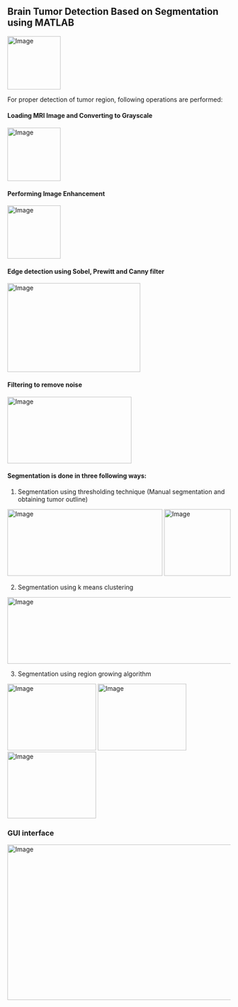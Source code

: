 ## Brain Tumor Detection Based on Segmentation using MATLAB
<img src="https://github.com/user-attachments/assets/b0d88e4c-6caa-43da-a8e7-f67549020bde" alt="Image" width="120" height="120"/>

For proper detection of tumor region, following operations are performed:

#### Loading MRI Image and Converting to Grayscale

<img src="https://github.com/user-attachments/assets/bae13f5c-f241-4718-ac0c-8cec8136273b" alt="Image" width="120" height="120"/>

#### Performing Image Enhancement 

<img src="https://github.com/user-attachments/assets/6b3a57ee-b42a-4caa-9ce6-4e9cd46afd9d" alt="Image" width="120" height="120"/>

#### Edge detection using Sobel, Prewitt and Canny filter

<img src="https://github.com/user-attachments/assets/87e95fad-64c0-4ef0-99c6-3d08177f9f10" alt="Image" width="300" height="200"/>

#### Filtering to remove noise

<img src="https://github.com/user-attachments/assets/3814db1b-de63-41dd-b13f-7eb1c2c15e5c" alt="Image" width="280" height="150"/>

#### Segmentation is done in three following ways:

1. Segmentation using thresholding technique (Manual segmentation and obtaining tumor outline)

<img src="https://github.com/user-attachments/assets/bba55398-99a5-44c7-81be-1a1091112ce8" alt="Image" width="350" height="150"/>
<img src="https://github.com/user-attachments/assets/586671d2-d4dd-442f-bc86-7de466d81e2a" alt="Image" width="150" height="150"/>

2. Segmentation using k means clustering

<img src="https://github.com/user-attachments/assets/c4f2c79b-326a-458a-a495-b0052fcca251" alt="Image" width="700" height="150"/>

3. Segmentation using region growing algorithm

<img src="https://github.com/user-attachments/assets/e279633a-3457-4de4-bc5c-d368ca52d748" alt="Image" width="200" height="150"/>
<img src="https://github.com/user-attachments/assets/0aa55b92-4c85-4246-8222-e619a4e1fa8d" alt="Image" width="200" height="150"/>
<img src="https://github.com/user-attachments/assets/f98923dd-30c6-4b3a-952a-95586d38f4e0" alt="Image" width="200" height="150"/>

### GUI interface

<img src="https://github.com/user-attachments/assets/adbfe27e-3162-42fa-be76-cdf0c3436055" alt="Image" width="700" height="350"/>

